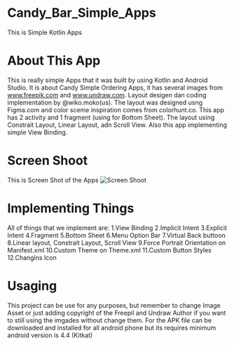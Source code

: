 
# Candy_Bar_Simple_Apps
This is Simple Kotlin Apps 

# About This App
This is really simple Apps that it was built by using Kotlin and Android Studio. It is about Candy Simple Ordering Apps, it has several images from www.freepik.com and www.undraw.com. Layout desigen dan coding implementation by @wiko.moko(us).
The layout was designed usng Figma.com and color sceme inspiration comes from colorhunt.co. This app has 2 activity and 1 fragment (using for Bottom Sheet). The layout using Constrait Layout, Linear Layout, adn Scroll View.
Also this app implementing simple View Binding.

# Screen Shoot
This is Screen Shot of the Apps
![Screen Shoot](https://user-images.githubusercontent.com/61697475/125712667-b5cc61ff-4c29-48a8-a0b7-4a441182d5c4.jpg)

# Implementing Things
All of things that we implement are:
1.View Binding
2.Implicit Intent
3.Explicit Intent
4.Fragment
5.Bottom Sheet
6.Menu Option Bar
7.Virtual Back buttoon
8.Linear layout, Constrait Layout, Scroll View
9.Force Portrait Orientation on Manifest.xml
10.Custom Theme on Theme.xml
11.Custom Button Styles
12.Changins Icon

# Usaging
This project can be use for any purposes, but remember to change Image Asset or just adding copyright of the Freepil and Undraw Author if you want to still using the imgades without change them. For the APK file can be downloaded and installed for all android phone but its requires minimum android version is 4.4 (Kitkat)

